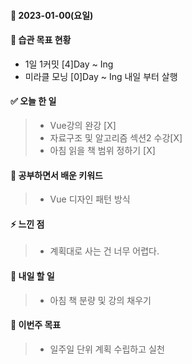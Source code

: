 #### 📆 2023-01-00(요일)

#### 🐎 습관 목표 현황

-   1일 1커밋 [4]Day ~ Ing
-   미라클 모닝 [0]Day ~ Ing 내일 부터 살행

#### ✅ 오늘 한 일

> -   Vue강의 완강 [X]
> -   자료구조 및 알고리즘 섹션2 수강[X]
> -   아침 읽을 책 범위 정하기 [X]

#### 🤔 공부하면서 배운 키워드

> - Vue 디자인 패턴 방식

#### ⚡ 느낀 점

> - 계획대로 사는 건 너무 어렵다.

#### 🚀 내일 할 일

> - 아침 책 분량 및 강의 채우기

#### 🎯 이번주 목표

> -   일주일 단위 계획 수립하고 실천

